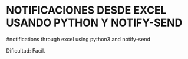 # NOTIFICACIONES DESDE EXCEL USANDO PYTHON Y NOTIFY-SEND
#notifications through excel using python3 and notify-send

Dificultad: Facíl.
